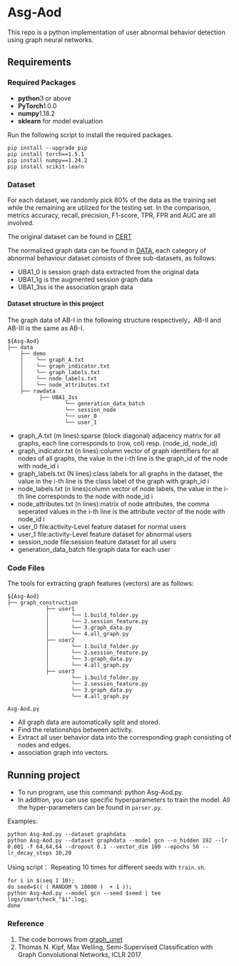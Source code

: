 # Asg-Aod
This repo is a python implementation of user abnormal behavior detection using graph neural networks.

## Requirements
### Required Packages
* **python**3 or above
* **PyTorch**1.0.0
* **numpy**1.18.2
* **sklearn** for model evaluation

Run the following script to install the required packages.
```
pip install --upgrade pip
pip install torch==1.5.1
pip install numpy==1.24.2
pip install scikit-learn
```


### Dataset
For each dataset, we randomly pick 80% of the data as the training set while the remaining are utilized for the testing set. 
In the comparison, metrics accuracy, recall, precision, F1-score, TPR, FPR and AUC are all involved.

The original dataset can be found in [CERT](https://kilthub.cmu.edu/articles/dataset/Insider_Threat_Test_Dataset)

The normalized graph data can be found in [DATA](https://drive.google.com/file/d/1lKbeIeQ1EkjHzhgmLVYDfWrdG0Qrqa19/view?usp=sharing),
each category of abnormal behaviour dataset consists of three sub-datasets, as follows:
* UBA1_0 is session graph data extracted from the original data
* UBA1_1g is the augmented session graph data
* UBA1_3ss is the association graph data

#### Dataset structure in this project
The graph data of AB-I in the following structure respectively，AB-II and AB-III is the same as AB-I.
```
${Asg-Aod}
├── data
    ├── demo
    │    └── graph_A.txt
    │    └── graph_indicator.txt
    │    └── graph_labels.txt
    │    └── node_labels.txt
    │    └── node_attributes.txt
	├── rawdata
	      ├── UBA1_3ss
	    		  └── generation_data_batch
	    		  └── session_node
	    		  └── user_0
	    		  └── user_1

```
* graph_A.txt (m lines):sparse (block diagonal) adjacency matrix for all graphs,
	each line corresponds to (row, col) resp. (node_id, node_id)
* graph_indicator.txt (n lines):column vector of graph identifiers for all nodes of all graphs,
	the value in the i-th line is the graph_id of the node with node_id i
* graph_labels.txt (N lines):class labels for all graphs in the dataset,
	the value in the i-th line is the class label of the graph with graph_id i
* node_labels.txt (n lines)column vector of node labels,
    the value in the i-th line corresponds to the node with node_id i
* node_attributes.txt (n lines):matrix of node attributes,
    the comma seperated values in the i-th line is the attribute vector of the node with node_id i
* user_0 file:activity-Level feature dataset for normal users
* user_1 file:activity-Level feature dataset for abnormal users
* session_node file:session feature dataset for all users
* generation_data_batch file:graph data for each user

### Code Files
The tools for extracting graph features (vectors) are as follows:
```
${Asg-Aod}
├── graph_construction
			├── user1
			│		└── 1.build_folder.py
			│		└── 2.session_feature.py
			│		└── 3.graph_data.py 
			│		└── 4.all_graph.py
			├── user2
			│		└── 1.build_folder.py
			│		└── 2.session_feature.py
			│		└── 3.graph_data.py 
			│		└── 4.all_graph.py
			├── user3
					└── 1.build_folder.py
					└── 2.session_feature.py
					└── 3.graph_data.py 
					└── 4.all_graph.py
```

```
Asg-Aod.py
```
* All graph data are automatically split and stored.
* Find the relationships between activity.
* Extract all user behavior data into the corresponding graph consisting of nodes and edges.
* association graph into vectors.


## Running project
* To run program, use this command: python Asg-Aod.py.
* In addition, you can use specific hyperparameters to train the model. All the hyper-parameters can be found in `parser.py`.

Examples:
```shell
python Asg-Aod.py --dataset graphdata
python Asg-Aod.py --dataset graphdata --model gcn --n_hidden 192 --lr 0.001 -f 64,64,64 --dropout 0.1 --vector_dim 100 --epochs 50 --lr_decay_steps 10,20 
```
Using script：
Repeating 10 times for different seeds with `train.sh`.
```shell
for i in $(seq 1 10);
do seed=$(( ( RANDOM % 10000 )  + 1 ));
python Asg-Aod.py --model gcn --seed $seed | tee logs/smartcheck_"$i".log;
done
```

### Reference
1. The code borrows from [graph_unet](https://github.com/bknyaz/graph_nn)
2. Thomas N. Kipf, Max Welling, Semi-Supervised Classification with Graph Convolutional Networks, ICLR 2017
